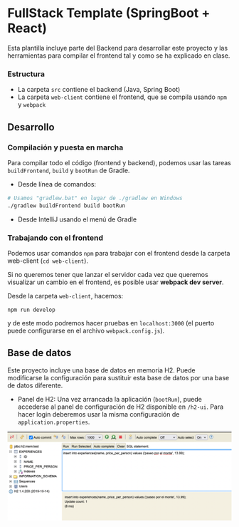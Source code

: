 # FullStack Template (SpringBoot + React)


Esta plantilla incluye parte del Backend para desarrollar este proyecto y las herramientas para compilar el frontend tal y como se ha explicado en clase.

### Estructura

- La carpeta `src` contiene el backend (Java, Spring Boot)
- La carpeta `web-client` contiene el frontend, que se compila usando `npm` y `webpack`

## Desarrollo

### Compilación y puesta en marcha

Para compilar todo el código (frontend y backend), podemos usar las tareas `buildFrontend`, `build` y `bootRun` de Gradle.

- Desde línea de comandos: 

```bash
# Usamos "gradlew.bat" en lugar de ./gradlew en Windows
./gradlew buildFrontend build bootRun
```

- Desde IntelliJ usando el menú de Gradle



### Trabajando con el frontend

Podemos usar comandos `npm` para trabajar con el frontend desde la carpeta web-client (`cd web-client`).

Si no queremos tener que lanzar el servidor cada vez que queremos visualizar un cambio en 
el frontend, es posible usar **webpack dev server**.

Desde la carpeta `web-client`, hacemos:

```
npm run develop
```

y de este modo podremos hacer pruebas en `localhost:3000` (el puerto puede configurarse en el archivo `webpack.config.js`).

## Base de datos

Este proyecto incluye una base de datos en memoria H2. Puede modificarse la configuración para sustituir esta base de datos
por una base de datos diferente.

- Panel de H2: Una vez arrancada la aplicación (`bootRun`), puede accederse al panel de configuración
de H2 disponible en `/h2-ui`. Para hacer login deberemos usar la misma configuración de `application.properties`.

![panel de h2](doc/images/h2-ui.png)


